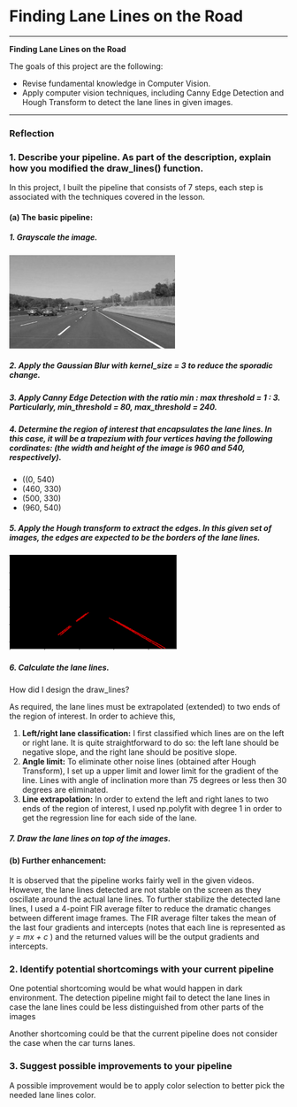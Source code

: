 # **Finding Lane Lines on the Road** 
---

**Finding Lane Lines on the Road**

The goals of this project are the following:
* Revise fundamental knowledge in Computer Vision.
* Apply computer vision techniques, including Canny Edge Detection and Hough Transform to detect the lane lines in given images.
---

### Reflection
[image1]: ./examples/grayscale.jpg "Grayscale"
[image_hough]: ./examples/Drawline.PNG "Hough lines"

### 1. Describe your pipeline. As part of the description, explain how you modified the draw_lines() function.

In this project, I built the pipeline that consists of 7 steps, each step is associated with the techniques covered in the lesson.

#### (a) The basic pipeline:

##### 1. Grayscale the image.

![Grayscale][image1]
##### 2.  Apply the Gaussian Blur with kernel_size = 3 to reduce the sporadic change.
##### 3.  Apply Canny Edge Detection with the ratio min : max threshold = 1 : 3. Particularly, min_threshold = 80, max_threshold = 240.
##### 4.  Determine the region of interest that encapsulates the lane lines. In this case, it will be a trapezium with four vertices having the following cordinates: (the width and height of the image is 960 and 540, respectively).      
<ul>
    <li>((0, 540)</li> 
    <li>(460, 330)</li>
    <li>(500, 330)</li>
    <li>(960, 540)</li>
</ul>

##### 5. Apply the Hough transform to extract the edges. In this given set of images, the edges are expected to be the borders of the lane lines. 
 
![Hough lines][image_hough]

##### 6. Calculate the lane lines.
<p>How did I design the draw_lines?</p>
<p>As required, the lane lines must be extrapolated (extended) to two ends of the region of interest. In order to achieve this, </p>
<ol>
<li><b>Left/right lane classification:</b> I first classified which lines are on the left or right lane. It is quite straightforward to do so: the left lane should be negative slope, and the right lane should be positive slope.</li>
<li><b>Angle limit:</b> To eliminate other noise lines (obtained after Hough Transform), I set up a upper limit and lower limit for the gradient of the line. Lines with angle of inclination more than 75 degrees or less then 30 degrees are eliminated.</li>
<li><b>Line extrapolation:</b> In order to extend the left and right lanes to two ends of the region of interest, I used np.polyfit with degree 1 in order to get the regression line for each side of the lane.</li>
</ol>    

##### 7. Draw the lane lines on top of the images.

#### (b) Further enhancement:

It is observed that the pipeline works fairly well in the given videos. However, the lane lines detected are not stable on the screen as they oscillate around the actual lane lines. To further stabilize the detected lane lines, I used a 4-point FIR average filter to reduce the dramatic changes between different image frames. The FIR average filter takes the mean of the last four gradients and intercepts (notes that each line is represented as *y = mx + c* ) and the returned values will be the output gradients and intercepts. 

### 2. Identify potential shortcomings with your current pipeline


One potential shortcoming would be what would happen in dark environment. The detection pipeline might fail to detect the lane lines in case the lane lines could be less distinguished from other parts of the images 

Another shortcoming could be that the current pipeline does not consider the case when the car turns lanes.


### 3. Suggest possible improvements to your pipeline

A possible improvement would be to apply color selection to better pick the needed lane lines color.

